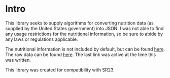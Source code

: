 Intro
=====

This library seeks to supply algorithms for converting nutrition data (as supplied by the United States government) into JSON.  I was not able to find any usage restrictions for the nutritional information, so be sure to abide by any laws or regulations applicable.

The nutritional information is not included by default, but can be found [here](http://www.ars.usda.gov/).  The raw data can be found [here](http://www.ars.usda.gov/Services/docs.htm?docid=20959).  The last link was active at the time this was written.

This library was created for compatibility with SR23.
